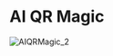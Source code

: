 # AI QR Magic
![AIQRMagic_2](https://github.com/achelmasoudi/AI_QR_Magic/assets/154275618/2b72a7be-270b-47d7-a7ae-eac70f8e5b3a)
